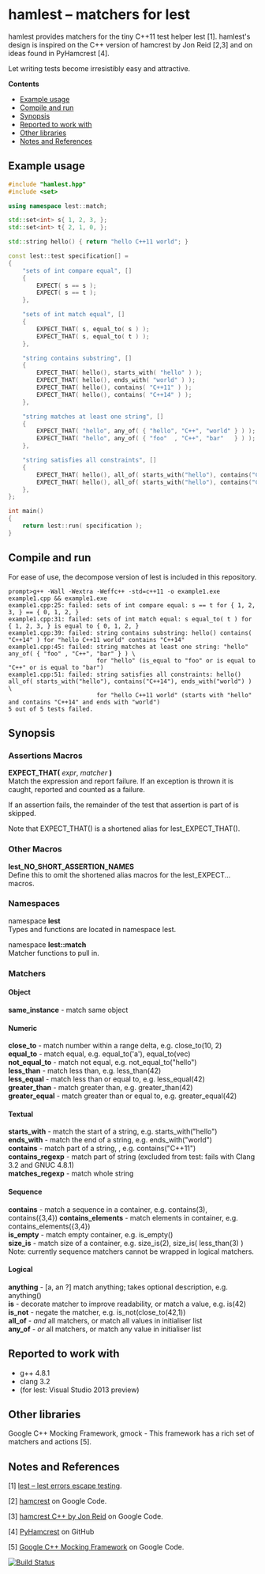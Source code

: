 hamlest &ndash; matchers for lest
=================================

hamlest provides matchers for the tiny C++11 test helper lest [1]. hamlest's design is inspired on the C++ version of hamcrest by Jon Reid [2,3] and on ideas found in PyHamcrest [4].

Let writing tests become irresistibly easy and attractive.

**Contents**  
- [Example usage](#example-usage)
- [Compile and run](#compile-and-run)
- [Synopsis](#synopsis)
- [Reported to work with](#reported-to-work-with)
- [Other libraries](#other-libraries)
- [Notes and References](#notes-and-references)


Example usage
-------------

```Cpp
#include "hamlest.hpp"
#include <set>

using namespace lest::match;

std::set<int> s{ 1, 2, 3, };
std::set<int> t{ 2, 1, 0, };

std::string hello() { return "hello C++11 world"; }

const lest::test specification[] =
{
    "sets of int compare equal", []
    {
        EXPECT( s == s );
        EXPECT( s == t );
    },

    "sets of int match equal", []
    {
        EXPECT_THAT( s, equal_to( s ) );
        EXPECT_THAT( s, equal_to( t ) );
    },

    "string contains substring", []
    {
        EXPECT_THAT( hello(), starts_with( "hello" ) );
        EXPECT_THAT( hello(), ends_with( "world" ) );
        EXPECT_THAT( hello(), contains( "C++11" ) );
        EXPECT_THAT( hello(), contains( "C++14" ) );
    },

    "string matches at least one string", []
    {
        EXPECT_THAT( "hello", any_of( { "hello", "C++", "world" } ) );
        EXPECT_THAT( "hello", any_of( { "foo"  , "C++", "bar"   } ) );
    },

    "string satisfies all constraints", []
    {
        EXPECT_THAT( hello(), all_of( starts_with("hello"), contains("C++11"), ends_with("world") ) );
        EXPECT_THAT( hello(), all_of( starts_with("hello"), contains("C++14"), ends_with("world") ) );
    },
};

int main()
{
    return lest::run( specification );
}
```


Compile and run
---------------
For ease of use, the decompose version of lest is included in this repository.

```
prompt>g++ -Wall -Wextra -Weffc++ -std=c++11 -o example1.exe example1.cpp && example1.exe
example1.cpp:25: failed: sets of int compare equal: s == t for { 1, 2, 3, } == { 0, 1, 2, }
example1.cpp:31: failed: sets of int match equal: s equal_to( t ) for { 1, 2, 3, } is equal to { 0, 1, 2, }
example1.cpp:39: failed: string contains substring: hello() contains( "C++14" ) for "hello C++11 world" contains "C++14"
example1.cpp:45: failed: string matches at least one string: "hello" any_of( { "foo" , "C++", "bar" } ) \
                         for "hello" (is_equal to "foo" or is equal to "C++" or is equal to "bar")
example1.cpp:51: failed: string satisfies all constraints: hello() all_of( starts_with("hello"), contains("C++14"), ends_with("world") ) \
                         for "hello C++11 world" (starts with "hello" and contains "C++14" and ends with "world")
5 out of 5 tests failed.
```


Synopsis
--------

### Assertions Macros
**EXPECT_THAT(** _expr_, _matcher_ **)**  
Match the expression and report failure. If an exception is thrown it is caught, reported and counted as a failure.

If an assertion fails, the remainder of the test that assertion is part of is skipped.

Note that EXPECT_THAT() is a shortened alias for lest_EXPECT_THAT().

### Other Macros
**lest_NO_SHORT_ASSERTION_NAMES**  
Define this to omit the shortened alias macros for the lest_EXPECT... macros.

### Namespaces
namespace **lest**  
Types and functions are located in namespace lest.

namespace **lest::match**  
Matcher functions to pull in.

### Matchers

#### Object
**same_instance** - match same object  

#### Numeric
**close_to** -  match number within a range delta, e.g. close_to(10, 2)  
**equal_to** - match equal, e.g. equal_to('a'), equal_to(vec)  
**not_equal_to** - match not equal, e.g. not_equal_to("hello")  
**less_than** - match less than, e.g. less_than(42)  
**less_equal** - match less than or equal to, e.g. less_equal(42)    
**greater_than** - match greater than, e.g. greater_than(42)    
**greater_equal** - match greater than or equal to, e.g. greater_equal(42)    

#### Textual
**starts_with** - match the start of a string, e.g. starts_with("hello")  
**ends_with** - match the end of a string, e.g. ends_with("world")  
**contains** -  match part of a string, , e.g. contains("C++11")  
**contains_regexp** - match part of string (excluded from test: fails with Clang 3.2 and GNUC 4.8.1)  
**matches_regexp** - match whole string  

#### Sequence
**contains** - match a sequence in a container, e.g. contains(3), contains({3,4})
**contains_elements** - match elements in container, e.g. contains_elements({3,4})  
**is_empty** - match empty container, e.g. is_empty()  
**size_is** - match size of a container, e.g. size_is(2), size_is( less_than(3) )   
Note: currently sequence matchers cannot be wrapped in logical matchers.  

#### Logical
**anything** - [a, an ?] match anything; takes optional description, e.g. anything<int>()  
**is** -  decorate matcher to improve readability, or match a value, e.g. is(42)  
**is_not** - negate the matcher, e.g. is_not(close_to(42,1))  
**all_of** - _and_ all matchers, or match all values in initialiser list  
**any_of** - _or_ all matchers, or match any value in initialiser list  


Reported to work with
---------------------

- g++ 4.8.1
- clang 3.2
- (for lest: Visual Studio 2013 preview)


Other libraries
---------------

Google C++ Mocking Framework, gmock - This framework has a rich set of matchers and actions [5].


Notes and References
--------------------

[1] [lest &ndash; lest errors escape testing](https://github.com/martinmoene/lest).

[2] [hamcrest](http://code.google.com/p/hamcrest/) on Google Code.  

[3] [hamcrest C++ by Jon Reid](http://code.google.com/p/hamcrest/source/browse/trunk/hamcrest-c%2B%2B/?r=446) on Google Code.  

[4] [PyHamcrest](https://github.com/hamcrest/PyHamcrest) on GitHub

[5] [Google C++ Mocking Framework](http://code.google.com/p/googlemock/) on Google Code.

[![Build Status](https://travis-ci.org/martinmoene/hamlest.png?branch=master)](https://travis-ci.org/martinmoene/hamlest)

